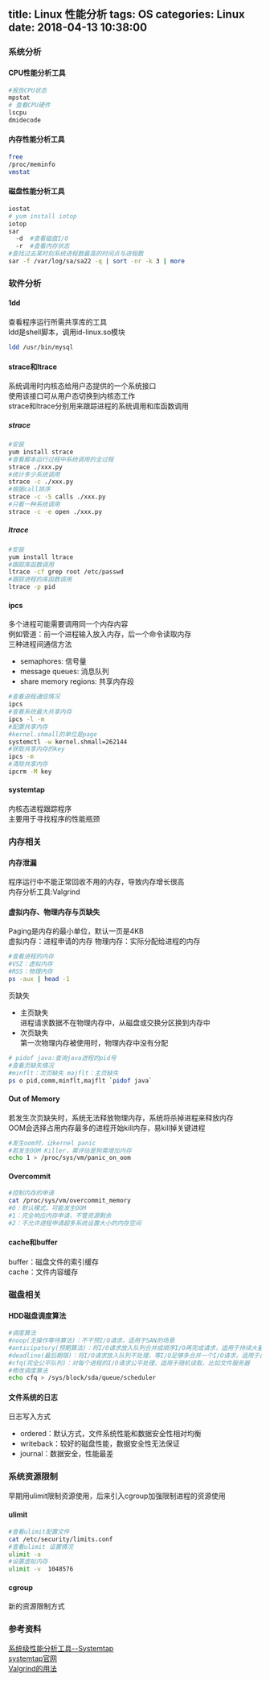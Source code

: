 title: Linux 性能分析
tags: OS
categories: Linux
date: 2018-04-13 10:38:00
---
### 系统分析
#### CPU性能分析工具
```bash
#报告CPU状态
mpstat 
# 查看CPU硬件
lscpu
dmidecode
```
#### 内存性能分析工具
```bash
free
/proc/meminfo
vmstat
```
<!-- more -->
#### 磁盘性能分析工具
```bash
iostat
# yum install iotop
iotop
sar
  -d  #查看磁盘I/O
  -r  #查看内存状态
#查找过去某时刻系统进程数最高的时间点与进程数
sar -f /var/log/sa/sa22 -q | sort -nr -k 3 | more
```

### 软件分析
#### 1dd
查看程序运行所需共享库的工具   
ldd是shell脚本，调用id-linux.so模块  
```bash
ldd /usr/bin/mysql
```
#### strace和ltrace
系统调用时内核态给用户态提供的一个系统接口  
使用该接口可从用户态切换到内核态工作  
strace和ltrace分别用来跟踪进程的系统调用和库函数调用  
##### strace
```bash
#安装
yum install strace
#查看脚本运行过程中系统调用的全过程
strace ./xxx.py
#统计多少系统调用
strace -c ./xxx.py
#根据call排序
strace -c -S calls ./xxx.py
#只看一种系统调用
strace -c -e open ./xxx.py
```
##### ltrace
```bash
#安装
yum install ltrace
#跟踪库函数调用
ltrace -cf grep root /etc/passwd
#跟踪进程的库函数调用
ltrace -p pid
```
#### ipcs
多个进程可能需要调用同一个内存内容  
例如管道：前一个进程输入放入内存，后一个命令读取内存  
三种进程间通信方法  
* semaphores: 信号量
* message queues: 消息队列
* share memory regions: 共享内存段
```bash
#查看进程通信情况
ipcs
#查看系统最大共享内存
ipcs -l -m
#配置共享内存
#kernel.shmall的单位是page
systemctl -w kernel.shmall=262144
#获取共享内存的key
ipcs -m
#清除共享内存
ipcrm -M key
```
#### systemtap
内核态进程跟踪程序  
主要用于寻找程序的性能瓶颈  

### 内存相关
#### 内存泄漏
程序运行中不能正常回收不用的内存，导致内存增长很高  
内存分析工具:Valgrind
#### 虚拟内存、物理内存与页缺失
Paging是内存的最小单位，默认一页是4KB  
虚拟内存：进程申请的内存
物理内存：实际分配给进程的内存
```bash
#查看进程的内存
#VSZ：虚拟内存
#RSS：物理内存
ps -aux | head -1
```
页缺失  
* 主页缺失  
  进程请求数据不在物理内存中，从磁盘或交换分区换到内存中
* 次页缺失  
  第一次物理内存被使用时，物理内存中没有分配
```bash
# pidof java:查询java进程的pid号
#查看页缺失情况
#minflt：次页缺失 majflt：主页缺失
ps o pid,comm,minflt,majflt `pidof java`
```
#### Out of Memory
若发生次页缺失时，系统无法释放物理内存，系统将杀掉进程来释放内存  
OOM会选择占用内存最多的进程开始kill内存，易kill掉关键进程
```bash
#发生oom时，让kernel panic
#若发生OOM Killer，需评估是狗需增加内存
echo 1 > /proc/sys/vm/panic_on_oom
```
#### Overcommit
```bash
#控制内存的申请
cat /proc/sys/vm/overcommit_memory
#0：默认模式，可能发生OOM
#1：完全响应内存申请，不管资源剩余
#2：不允许进程申请超多系统设置大小的内存空间
```
#### cache和buffer
buffer：磁盘文件的索引缓存  
cache：文件内容缓存

### 磁盘相关
#### HDD磁盘调度算法
```bash
#调度算法
#noop(无操作等待算法)：不干预I/O请求，适用于SAN的场景
#anticipatory(预期算法)：将I/O请求放入队列合并成顺序I/O再完成请求，适用于持续大量顺序I/O场景
#deadline(最后期限)：将I/O请求放入队列不处理，等I/O足够多合并一个I/O请求，适用于虚拟化的物理机和数据库服务器
#cfq(完全公平队列)：对每个进程的I/O请求公平处理，适用于随机读取，比如文件服务器
#修改调度算法
echo cfq > /sys/block/sda/queue/scheduler
```
#### 文件系统的日志
日志写入方式  
* ordered：默认方式，文件系统性能和数据安全性相对均衡
* writeback：较好的磁盘性能，数据安全性无法保证
* journal：数据安全，性能最差

### 系统资源限制
早期用ulimit限制资源使用，后来引入cgroup加强限制进程的资源使用  
#### ulimit
```bash
#查看ulimit配置文件
cat /etc/security/limits.conf 
#查看ulimit 设置情况
ulimit -a
#设置虚拟内存
ulimit -v  1048576
```

#### cgroup
新的资源限制方式

### 参考资料
[系统级性能分析工具--Systemtap](https://blog.csdn.net/u011630575/article/details/71215479)  
[systemtap官网](https://sourceware.org/systemtap/documentation.html)  
[Valgrind的用法](https://blog.csdn.net/u010318270/article/details/70864772)  